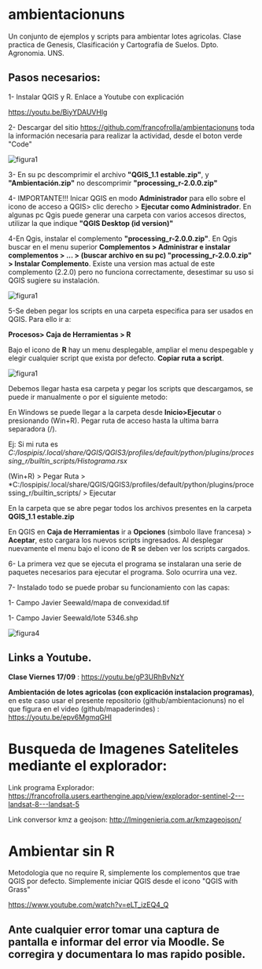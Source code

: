 # ambientacionuns
Un conjunto de ejemplos y scripts para ambientar lotes agricolas. Clase practica de Genesis, Clasificación y Cartografía de Suelos. Dpto. Agronomia. UNS. 

## Pasos necesarios: 
1- Instalar QGIS y R. Enlace a Youtube con explicación

https://youtu.be/BiyYDAUVHlg

2- Descargar del sitio https://github.com/francofrolla/ambientacionuns toda la información necesaria para realizar la actividad, desde el boton verde "Code"

![figura1](https://github.com/francofrolla/ambientacionuns/blob/main/imagenes/figura%201.png?raw=true)

3- En su pc descomprimir el archivo **"QGIS_1.1 estable.zip"**, y **"Ambientación.zip"** no descomprimir **"processing_r-2.0.0.zip"**

4- IMPORTANTE!!! Inicar QGIS en modo **Administrador** para ello sobre el icono de acceso a QGIS> clic derecho > **Ejecutar como Administrador**. En algunas pc Qgis puede generar una carpeta con varios accesos directos, utilizar la que indique **"QGIS Desktop (id version)"**

4-En Qgis, instalar el complemento **"processing_r-2.0.0.zip"**. En Qgis buscar en el menu superior **Complementos > Administrar e instalar complementos > ... > (buscar archivo en su pc) "processing_r-2.0.0.zip" > Instalar Complemento**. Existe una version mas actual de este complemento (2.2.0) pero  no funciona correctamente, desestimar su uso si QGIS sugiere su instalación. 

![figura1](https://github.com/francofrolla/ambientacionuns/blob/main/imagenes/figura%202.png?raw=true)

5-Se deben pegar los scripts en una carpeta especifica para ser usados en QGIS. Para ello ir a:

**Procesos> Caja de Herramientas > R**

Bajo el icono de **R** hay un menu desplegable, ampliar el menu despegable y elegir cualquier script que exista por defecto. **Copiar ruta a script**. 

![figura1](https://github.com/francofrolla/ambientacionuns/blob/main/imagenes/figura%203.png?raw=true)

Debemos llegar hasta esa carpeta y pegar los scripts que descargamos, se puede ir manualmente o por el siguiente metodo:

En Windows se puede llegar a la carpeta desde **Inicio>Ejecutar** o presionando (Win+R). Pegar ruta de acceso hasta la ultima barra separadora (/). 

Ej: Si mi ruta es *C:/lospipis/.local/share/QGIS/QGIS3/profiles/default/python/plugins/processing_r/builtin_scripts/Histograma.rsx*

(Win+R) > Pegar Ruta > *C:/lospipis/.local/share/QGIS/QGIS3/profiles/default/python/plugins/processing_r/builtin_scripts/ > Ejecutar 

En la carpeta que se abre pegar todos los archivos presentes en la carpeta **QGIS_1.1 estable.zip**

En QGIS en **Caja de Herramientas** ir a **Opciones** (simbolo llave francesa) > **Aceptar**, esto cargara los nuevos scripts ingresados. Al desplegar nuevamente el menu bajo el icono de **R** se deben ver los scripts cargados.

6- La primera vez que se ejecuta el programa se instalaran una serie de paquetes necesarios para ejecutar el programa. Solo ocurrira una vez.

7- Instalado todo se puede probar su funcionamiento con las capas:

1- Campo Javier Seewald/mapa de convexidad.tif

1- Campo Javier Seewald/lote 5346.shp

![figura4](https://github.com/francofrolla/ambientacionuns/blob/main/imagenes/figura%204.png?raw=true)

## Links a Youtube.

**Clase Viernes 17/09** : https://youtu.be/gP3URhBvNzY

**Ambientación de lotes agricolas (con explicación instalacion programas)**, en este caso usar el presente repositorio (github/ambientacionuns) no el que figura en el video (github/mapaderindes) :  https://youtu.be/epv6MgmqGHI 

# Busqueda de Imagenes Sateliteles mediante el explorador:

Link programa Explorador: https://francofrolla.users.earthengine.app/view/explorador-sentinel-2---landsat-8---landsat-5

Link conversor kmz a geojson: http://lmingenieria.com.ar/kmzageojson/

# Ambientar sin R
Metodologia que no require R, simplemente los complementos que trae QGIS por defecto. Simplemente iniciar QGIS desde el icono "QGIS with Grass"

https://www.youtube.com/watch?v=eLT_izEQ4_Q

## Ante cualquier error tomar una captura de pantalla e informar del error via Moodle. Se corregira y documentara lo mas rapido posible.  






